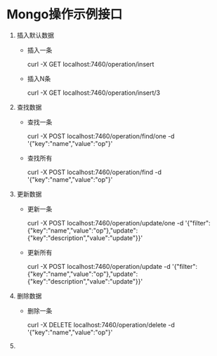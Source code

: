 # Mongo操作示例接口

1. 插入默认数据

   + 插入一条

     curl -X GET localhost:7460/operation/insert

   + 插入N条

     curl -X GET localhost:7460/operation/insert/3

2. 查找数据

   + 查找一条

     curl -X POST localhost:7460/operation/find/one -d '{"key":"name","value":"op"}' 
     
   + 查找所有

     curl -X POST localhost:7460/operation/find -d '{"key":"name","value":"op"}'

3. 更新数据

   + 更新一条

     curl -X POST localhost:7460/operation/update/one -d '{"filter":{"key":"name","value":"op"},"update":{"key":"description","value":"update"}}'

   + 更新所有

     curl -X POST localhost:7460/operation/update -d '{"filter":{"key":"name","value":"op"},"update":{"key":"description","value":"update"}}'

4. 删除数据

   + 删除一条

     curl -X DELETE localhost:7460/operation/delete -d '{"key":"name","value":"op"}'
   
5. 









